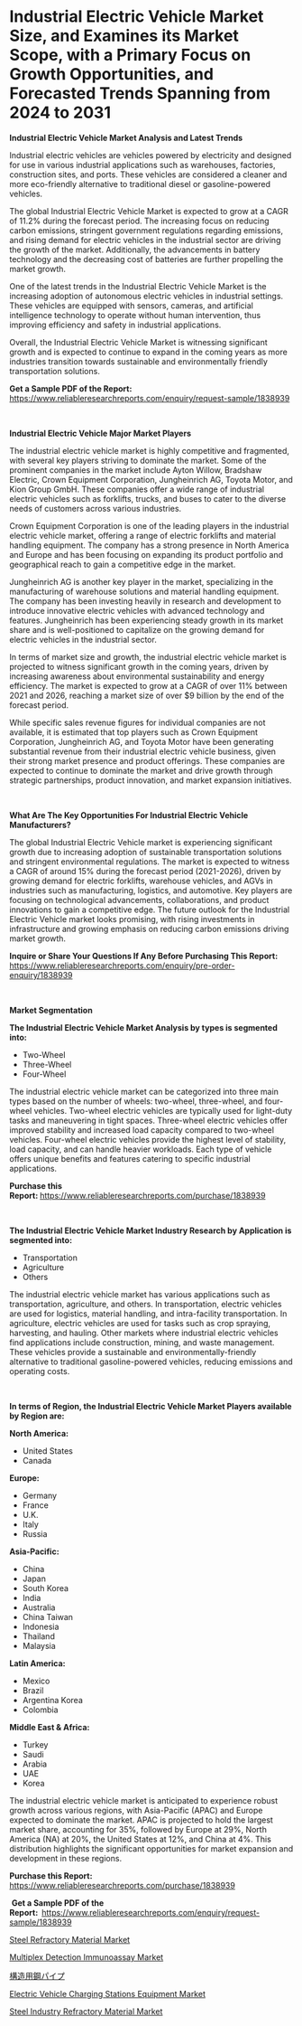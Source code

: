 <p><h1>Industrial Electric Vehicle Market Size, and Examines its Market Scope, with a Primary Focus on Growth Opportunities, and Forecasted Trends Spanning from 2024 to 2031</h1></p><p><strong>Industrial Electric Vehicle Market Analysis and Latest Trends</strong></p>
<p><p>Industrial electric vehicles are vehicles powered by electricity and designed for use in various industrial applications such as warehouses, factories, construction sites, and ports. These vehicles are considered a cleaner and more eco-friendly alternative to traditional diesel or gasoline-powered vehicles.</p><p>The global Industrial Electric Vehicle Market is expected to grow at a CAGR of 11.2% during the forecast period. The increasing focus on reducing carbon emissions, stringent government regulations regarding emissions, and rising demand for electric vehicles in the industrial sector are driving the growth of the market. Additionally, the advancements in battery technology and the decreasing cost of batteries are further propelling the market growth.</p><p>One of the latest trends in the Industrial Electric Vehicle Market is the increasing adoption of autonomous electric vehicles in industrial settings. These vehicles are equipped with sensors, cameras, and artificial intelligence technology to operate without human intervention, thus improving efficiency and safety in industrial applications.</p><p>Overall, the Industrial Electric Vehicle Market is witnessing significant growth and is expected to continue to expand in the coming years as more industries transition towards sustainable and environmentally friendly transportation solutions.</p></p>
<p><strong>Get a Sample PDF of the Report:&nbsp;</strong> <a href="https://www.reliableresearchreports.com/enquiry/request-sample/1838939">https://www.reliableresearchreports.com/enquiry/request-sample/1838939</a></p>
<p>&nbsp;</p>
<p><strong>Industrial Electric Vehicle Major Market Players</strong></p>
<p><p>The industrial electric vehicle market is highly competitive and fragmented, with several key players striving to dominate the market. Some of the prominent companies in the market include Ayton Willow, Bradshaw Electric, Crown Equipment Corporation, Jungheinrich AG, Toyota Motor, and Kion Group GmbH. These companies offer a wide range of industrial electric vehicles such as forklifts, trucks, and buses to cater to the diverse needs of customers across various industries.</p><p>Crown Equipment Corporation is one of the leading players in the industrial electric vehicle market, offering a range of electric forklifts and material handling equipment. The company has a strong presence in North America and Europe and has been focusing on expanding its product portfolio and geographical reach to gain a competitive edge in the market.</p><p>Jungheinrich AG is another key player in the market, specializing in the manufacturing of warehouse solutions and material handling equipment. The company has been investing heavily in research and development to introduce innovative electric vehicles with advanced technology and features. Jungheinrich has been experiencing steady growth in its market share and is well-positioned to capitalize on the growing demand for electric vehicles in the industrial sector.</p><p>In terms of market size and growth, the industrial electric vehicle market is projected to witness significant growth in the coming years, driven by increasing awareness about environmental sustainability and energy efficiency. The market is expected to grow at a CAGR of over 11% between 2021 and 2026, reaching a market size of over $9 billion by the end of the forecast period.</p><p>While specific sales revenue figures for individual companies are not available, it is estimated that top players such as Crown Equipment Corporation, Jungheinrich AG, and Toyota Motor have been generating substantial revenue from their industrial electric vehicle business, given their strong market presence and product offerings. These companies are expected to continue to dominate the market and drive growth through strategic partnerships, product innovation, and market expansion initiatives.</p></p>
<p>&nbsp;</p>
<p><strong>What Are The Key Opportunities For Industrial Electric Vehicle Manufacturers?</strong></p>
<p><p>The global Industrial Electric Vehicle market is experiencing significant growth due to increasing adoption of sustainable transportation solutions and stringent environmental regulations. The market is expected to witness a CAGR of around 15% during the forecast period (2021-2026), driven by growing demand for electric forklifts, warehouse vehicles, and AGVs in industries such as manufacturing, logistics, and automotive. Key players are focusing on technological advancements, collaborations, and product innovations to gain a competitive edge. The future outlook for the Industrial Electric Vehicle market looks promising, with rising investments in infrastructure and growing emphasis on reducing carbon emissions driving market growth.</p></p>
<p><strong>Inquire or Share Your Questions If Any Before Purchasing This Report:</strong> <a href="https://www.reliableresearchreports.com/enquiry/pre-order-enquiry/1838939">https://www.reliableresearchreports.com/enquiry/pre-order-enquiry/1838939</a></p>
<p>&nbsp;</p>
<p><strong>Market Segmentation</strong></p>
<p><strong>The Industrial Electric Vehicle Market Analysis by types is segmented into:</strong></p>
<p><ul><li>Two-Wheel</li><li>Three-Wheel</li><li>Four-Wheel</li></ul></p>
<p><p>The industrial electric vehicle market can be categorized into three main types based on the number of wheels: two-wheel, three-wheel, and four-wheel vehicles. Two-wheel electric vehicles are typically used for light-duty tasks and maneuvering in tight spaces. Three-wheel electric vehicles offer improved stability and increased load capacity compared to two-wheel vehicles. Four-wheel electric vehicles provide the highest level of stability, load capacity, and can handle heavier workloads. Each type of vehicle offers unique benefits and features catering to specific industrial applications.</p></p>
<p><strong>Purchase this Report:&nbsp;</strong><a href="https://www.reliableresearchreports.com/purchase/1838939">https://www.reliableresearchreports.com/purchase/1838939</a></p>
<p>&nbsp;</p>
<p><strong>The Industrial Electric Vehicle Market Industry Research by Application is segmented into:</strong></p>
<p><ul><li>Transportation</li><li>Agriculture</li><li>Others</li></ul></p>
<p><p>The industrial electric vehicle market has various applications such as transportation, agriculture, and others. In transportation, electric vehicles are used for logistics, material handling, and intra-facility transportation. In agriculture, electric vehicles are used for tasks such as crop spraying, harvesting, and hauling. Other markets where industrial electric vehicles find applications include construction, mining, and waste management. These vehicles provide a sustainable and environmentally-friendly alternative to traditional gasoline-powered vehicles, reducing emissions and operating costs.</p></p>
<p>&nbsp;</p>
<p><strong>In terms of Region, the Industrial Electric Vehicle Market Players available by Region are:</strong></p>
<p>
    <p> <strong> North America: </strong>
        <ul>
            <li>United States</li>
            <li>Canada</li>
        </ul>
        </p> 
    <p> <strong> Europe: </strong>
        <ul>
            <li>Germany</li>
            <li>France</li>
            <li>U.K.</li>
            <li>Italy</li>
            <li>Russia</li>
        </ul>
        </p> 
    <p> <strong> Asia-Pacific: </strong>
        <ul>
            <li>China</li>
            <li>Japan</li>
            <li>South Korea</li>
            <li>India</li>
            <li>Australia</li>
            <li>China Taiwan</li>
            <li>Indonesia</li>
            <li>Thailand</li>
            <li>Malaysia</li>
        </ul>
        </p> 
    <p> <strong> Latin America: </strong>
        <ul>
            <li>Mexico</li>
            <li>Brazil</li>
            <li>Argentina Korea</li>
            <li>Colombia</li>
        </ul>
        </p> 
    <p> <strong> Middle East & Africa: </strong>
        <ul>
            <li>Turkey</li>
            <li>Saudi</li>
            <li>Arabia</li>
            <li>UAE</li>
            <li>Korea</li>
        </ul>
    </p>
    </p>
<p><p>The industrial electric vehicle market is anticipated to experience robust growth across various regions, with Asia-Pacific (APAC) and Europe expected to dominate the market. APAC is projected to hold the largest market share, accounting for 35%, followed by Europe at 29%, North America (NA) at 20%, the United States at 12%, and China at 4%. This distribution highlights the significant opportunities for market expansion and development in these regions.</p></p>
<p><strong>Purchase this Report: </strong><a href="https://www.reliableresearchreports.com/purchase/1838939">https://www.reliableresearchreports.com/purchase/1838939</a></p>
<p>&nbsp;<strong>Get a Sample PDF of the Report:&nbsp;&nbsp;</strong><a href="https://www.reliableresearchreports.com/enquiry/request-sample/1838939">https://www.reliableresearchreports.com/enquiry/request-sample/1838939</a></p>
<p><strong></strong></p>
<p><p><a href="https://issuu.com/reportprime-2/docs/steel-refractory-material-market-size-2030.pptx">Steel Refractory Material Market</a></p><p><a href="https://view.publitas.com/reportprime-1/multiplex-detection-immunoassay-market-research-report-unlocks-analysis-on-the-market-financial-status-market-size-and-market-revenue-upto-2030/">Multiplex Detection Immunoassay Market</a></p><p><a href="https://github.com/efcvopdgkdx128/Market-Research-Report-List-1/blob/main/9071612188137.md">構造用鋼パイプ</a></p><p><a href="https://lydian-appliance-61d.notion.site/Electric-Vehicle-Charging-Stations-Equipment-Market-Size-Growth-Outlook-from-2024-to-2031-projecti-9bec56c33063450c914697c5f75db257">Electric Vehicle Charging Stations Equipment Market</a></p><p><a href="https://issuu.com/reportprime-2/docs/steel-industry-refractory-material-market-size-203">Steel Industry Refractory Material Market</a></p></p>